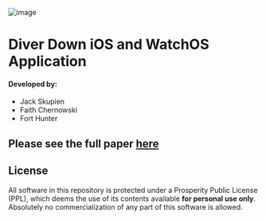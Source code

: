 ![image](logo.png)
# Diver Down iOS and WatchOS Application
#### Developed by:
* Jack Skupien
* Faith Chernowski
* Fort Hunter

## Please see the full paper [here](https://drive.google.com/uc?export=download&id=1n2JJLHxvNATn6pjkhKKI5rOQZSwYXr5Q)

## License
All software in this repository is protected under a Prosperity Public License (PPL), which deems the use of its contents available **for personal use only**. Absolutely no commercialization of any part of this software is allowed.
